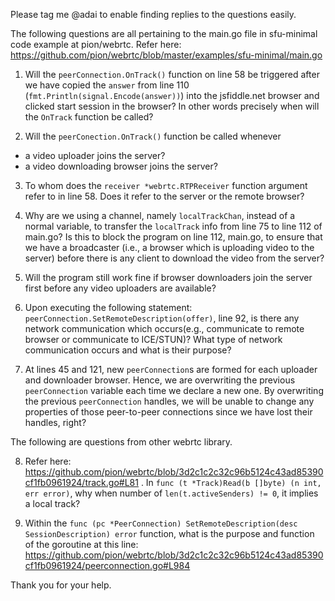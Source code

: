 Please tag me @adai to enable finding replies to the questions easily.

The following questions are all pertaining to the main.go file in sfu-minimal code example at pion/webrtc. Refer here: https://github.com/pion/webrtc/blob/master/examples/sfu-minimal/main.go 

1. Will the `peerConnection.OnTrack()` function on line 58 be triggered after we have copied the `answer` from line 110 (`fmt.Println(signal.Encode(answer))`) into the jsfiddle.net browser and clicked start session in the browser? In other words precisely when will the `OnTrack` function be called?

2. Will the `peerConection.OnTrack()` function be called whenever 
- a video uploader joins the server?
- a video downloading browser joins the server?

3. To whom does the `receiver *webrtc.RTPReceiver` function argument refer to in line 58. Does it refer to the server or the remote browser?

4. Why are we using a channel, namely `localTrackChan`, instead of a normal variable, to transfer the `localTrack` info from line 75 to line 112 of main.go? Is this to block the program on line 112, main.go, to ensure that we have a broadcaster (i.e., a browser which is uploading video to the server) before there is any client to download the video from the server?

5. Will the program still work fine if browser downloaders join the server first before any video uploaders are available?

6. Upon executing the following statement: `peerConnection.SetRemoteDescription(offer)`, line 92, is there any network communication which occurs(e.g., communicate to remote browser or communicate to ICE/STUN)? What type of network communication occurs and what is their purpose?

7. At lines 45 and 121, new `peerConnection`s are formed for each uploader and downloader browser. Hence, we are overwriting the previous `peerConnection` variable each time we declare a new one. By overwriting the previous `peerConnection` handles, we will be unable to change any properties of those peer-to-peer connections since we have lost their handles, right? 


The following are questions from other webrtc library.

8.  Refer here: https://github.com/pion/webrtc/blob/3d2c1c2c32c96b5124c43ad85390cf1fb0961924/track.go#L81 . In `func (t *Track)Read(b []byte) (n int, err error)`, why when number of `len(t.activeSenders) != 0`, it implies a local track?

9. Within the `func (pc *PeerConnection) SetRemoteDescription(desc SessionDescription) error` function, what is the purpose and function of the goroutine at this line: https://github.com/pion/webrtc/blob/3d2c1c2c32c96b5124c43ad85390cf1fb0961924/peerconnection.go#L984 

Thank you for your help.